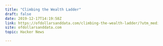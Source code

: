 ```yaml
---
title: "Climbing the Wealth Ladder"
draft: false
date: 2019-12-17T14:19:58Z
link: https://ofdollarsanddata.com/climbing-the-wealth-ladder/?utm_medium=RSS&utm_source=hune
site: ofdollarsanddata.com
topic: Hacker News  

---
```

